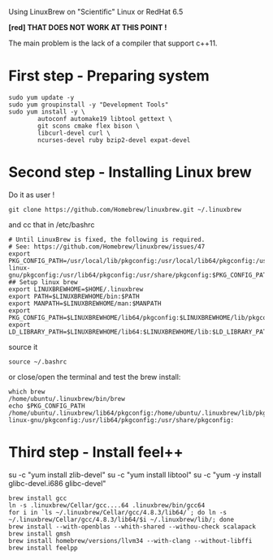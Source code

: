 Using LinuxBrew on "Scientific" Linux or RedHat 6.5

**[red] THAT DOES NOT WORK AT THIS POINT !**

The main problem is the lack of a compiler that support c++11.

# First step - Preparing system
```
sudo yum update -y
sudo yum groupinstall -y "Development Tools"
sudo yum install -y \
        autoconf automake19 libtool gettext \
        git scons cmake flex bison \
        libcurl-devel curl \
        ncurses-devel ruby bzip2-devel expat-devel
```

# Second step - Installing Linux brew

Do it as user !
```
git clone https://github.com/Homebrew/linuxbrew.git ~/.linuxbrew
```

and cc that in /etc/bashrc

```
# Until LinuxBrew is fixed, the following is required.
# See: https://github.com/Homebrew/linuxbrew/issues/47
export PKG_CONFIG_PATH=/usr/local/lib/pkgconfig:/usr/local/lib64/pkgconfig:/usr/lib64/pkgconfig:/usr/lib/pkgconfig:/usr/lib/x86_64-linux-gnu/pkgconfig:/usr/lib64/pkgconfig:/usr/share/pkgconfig:$PKG_CONFIG_PATH
## Setup linux brew
export LINUXBREWHOME=$HOME/.linuxbrew
export PATH=$LINUXBREWHOME/bin:$PATH
export MANPATH=$LINUXBREWHOME/man:$MANPATH
export PKG_CONFIG_PATH=$LINUXBREWHOME/lib64/pkgconfig:$LINUXBREWHOME/lib/pkgconfig:$PKG_CONFIG_PATH
export LD_LIBRARY_PATH=$LINUXBREWHOME/lib64:$LINUXBREWHOME/lib:$LD_LIBRARY_PATH
```

source it
```
source ~/.bashrc
```
or close/open the terminal
and test the brew install:
```
which brew
/home/ubuntu/.linuxbrew/bin/brew
echo $PKG_CONFIG_PATH
/home/ubuntu/.linuxbrew/lib64/pkgconfig:/home/ubuntu/.linuxbrew/lib/pkgconfig:/usr/local/lib/pkgconfig:/usr/local/lib64/pkgconfig:/usr/lib64/pkgconfig:/usr/lib/pkgconfig:/usr/lib/x86_64-linux-gnu/pkgconfig:/usr/lib64/pkgconfig:/usr/share/pkgconfig:
```

# Third step - Install feel++

su -c "yum install zlib-devel"
su -c "yum install libtool"
su -c "yum -y install glibc-devel.i686 glibc-devel"

```
brew install gcc
ln -s .linuxbrew/Cellar/gcc....64 .linuxbrew/bin/gcc64
for i in `ls ~/.linuxbrew/Cellar/gcc/4.8.3/lib64/`; do ln -s ~/.linuxbrew/Cellar/gcc/4.8.3/lib64/$i ~/.linuxbrew/lib/; done
brew install --with-openblas --whith-shared --withou-check scalapack
brew install gmsh
brew install homebrew/versions/llvm34 --with-clang --without-libffi
brew install feelpp
```

